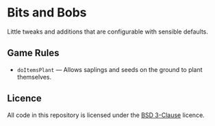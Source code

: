 # Bits and Bobs

Little tweaks and additions that are configurable with sensible defaults.

## Game Rules

- `doItemsPlant` — Allows saplings and seeds on the ground to plant themselves.

## Licence

All code in this repository is licensed under the [BSD 3-Clause](./LICENSE) licence.
